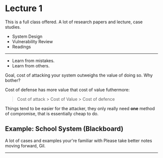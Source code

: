 # Lecture 1

This is a full class offered. A lot of research papers and lecture, case studies.

* System Design
* Vulnerability Review
* Readings

---

* Learn from mistakes.
* Learn from others.

Goal, cost of attacking your system outweighs the value of doing so. Why bother?

Cost of defense has more value that cost of value futhermore:

> Cost of attack > Cost of Value > Cost of defence

Things tend to be easier for the attacker, they only really need **one** method of compromise, that is essentially cheap to do.

## Example: School System (Blackboard)

A lot of cases and examples your're familiar with Please take better notes moving forward, Gil.



---
